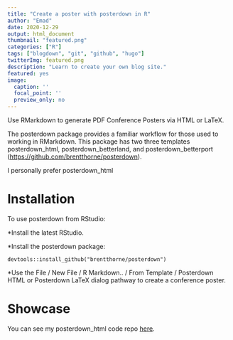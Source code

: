 ```yaml
---
title: "Create a poster with posterdown in R"
author: "Emad"
date: 2020-12-29
output: html_document
thumbnail: "featured.png"
categories: ["R"]
tags: ["blogdown", "git", "github", "hugo"]
twitterImg: featured.png
description: "Learn to create your own blog site."
featured: yes
image:
  caption: ''
  focal_point: ''
  preview_only: no
---
```




Use RMarkdown to generate PDF Conference Posters via HTML or LaTeX.

The posterdown package provides a familiar workflow for those used to working in RMarkdown. This package has two three templates posterdown_html, posterdown_betterland, and posterdown_betterport (https://github.com/brentthorne/posterdown). 

I personally prefer posterdown_html




# Installation

To use posterdown from RStudio:

*Install the latest RStudio.

*Install the posterdown package:

`devtools::install_github("brentthorne/posterdown")`

*Use the File / New File / R Markdown.. / From Template / Posterdown HTML or Posterdown LaTeX dialog pathway to create a conference poster.

# Showcase

You can see my posterdown_html code repo <a href="https://github.com/EmadHassanin/" target="_blank">here</a>.